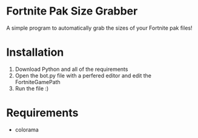 # Fortnite Pak Size Grabber
A simple program to automatically grab the sizes of your Fortnite pak files!

# Installation

1. Download Python and all of the requirements
2. Open the bot.py file with a perfered editor and edit the FortniteGamePath
3. Run the file :)

# Requirements 

- colorama
